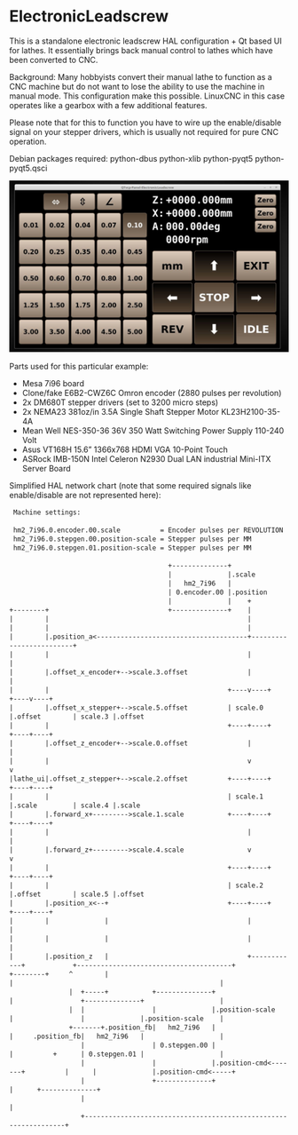 # ElectronicLeadscrew
This is a standalone electronic leadscrew HAL configuration + Qt based UI for lathes. It essentially brings back manual control to lathes which have been converted to CNC.

Background: Many hobbyists convert their manual lathe to function as a CNC machine but do not want to lose the ability to use the machine in manual mode. This configuration make this possible. LinuxCNC in this case operates like a gearbox with a few additional features.

Please note that for this to function you have to wire up the enable/disable signal on your stepper drivers, which is usually not required for pure CNC operation.

Debian packages required: python-dbus python-xlib python-pyqt5 python-pyqt5.qsci

![UI Preview](/ElectronicLeadscrew.JPG)

Parts used for this particular example:

- Mesa 7i96 board
- Clone/fake E6B2-CWZ6C Omron encoder (2880 pulses per revolution)
- 2x DM680T stepper drivers (set to 3200 micro steps)
- 2x NEMA23 381oz/in 3.5A Single Shaft Stepper Motor KL23H2100-35-4A
- Mean Well NES-350-36 36V 350 Watt Switching Power Supply 110-240 Volt
- Asus VT168H 15.6” 1366x768 HDMI VGA 10-Point Touch
- ASRock IMB-150N Intel Celeron N2930 Dual LAN industrial Mini-ITX Server Board

Simplified HAL network chart (note that some required signals like enable/disable are not represented here):

```
 Machine settings:

 hm2_7i96.0.encoder.00.scale          = Encoder pulses per REVOLUTION 
 hm2_7i96.0.stepgen.00.position-scale = Stepper pulses per MM
 hm2_7i96.0.stepgen.01.position-scale = Stepper pulses per MM

                                        +--------------+
                                        |              |.scale
                                        |   hm2_7i96   |
                                        | 0.encoder.00 |.position
                                        |              |    +
+--------+                              +--------------+    |
|        |                                                  |
|        |                                                  |
|        |.position_a<--------------------------------------+-------------------------+
|        |                                                  |                         |
|        |.offset_x_encoder+-->scale.3.offset               |                         |
|        |                                             +----v----+               +----v----+
|        |.offset_x_stepper+-->scale.5.offset          | scale.0 |.offset        | scale.3 |.offset
|        |                                             +----+----+               +----+----+
|        |.offset_z_encoder+-->scale.0.offset               |                         |
|        |                                                  v                         v
|lathe_ui|.offset_z_stepper+-->scale.2.offset          +----+----+               +----+----+
|        |                                             | scale.1 |.scale         | scale.4 |.scale
|        |.forward_x+--------->scale.1.scale           +----+----+               +----+----+
|        |                                                  |                         |
|        |.forward_z+--------->scale.4.scale                v                         v
|        |                                             +----+----+               +----+----+
|        |                                             | scale.2 |.offset        | scale.5 |.offset
|        |.position_x<--+                              +----+----+               +----+----+
|        |              |                                   |                         |
|        |              |                                   |                         |
|        |.position_z   |                                   +------------+            +---------------------------------------+
+--------+     ^        |                                                |                                                    |
               |  +-----+           +--------------+                     |                 +--------------+                   |
               |  |                 |              |.position-scale      |                 |              |.position-scale    |
               +-------+.position_fb|   hm2_7i96   |                     |     .position_fb|   hm2_7i96   |                   |
                  |                 | 0.stepgen.00 |                     |          +      | 0.stepgen.01 |                   |
                  |                 |              |.position-cmd<-------+          |      |              |.position-cmd<-----+
                  |                 +--------------+                                |      +--------------+
                  |                                                                 |
                  +-----------------------------------------------------------------+
```
